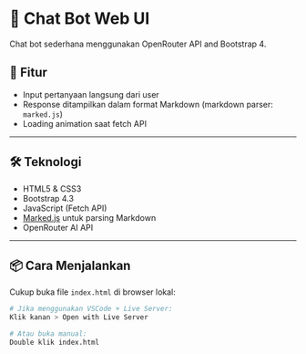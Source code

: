 # 🤖 Chat Bot Web UI

Chat bot sederhana menggunakan OpenRouter API and Bootstrap 4.


## 🚀 Fitur

- Input pertanyaan langsung dari user
- Response ditampilkan dalam format Markdown (markdown parser: `marked.js`)
- Loading animation saat fetch API

---

## 🛠️ Teknologi

- HTML5 & CSS3
- Bootstrap 4.3
- JavaScript (Fetch API)
- [Marked.js](https://marked.js.org/) untuk parsing Markdown
- OpenRouter AI API

---

## 📦 Cara Menjalankan

Cukup buka file `index.html` di browser lokal:

```bash
# Jika menggunakan VSCode + Live Server:
Klik kanan > Open with Live Server

# Atau buka manual:
Double klik index.html
